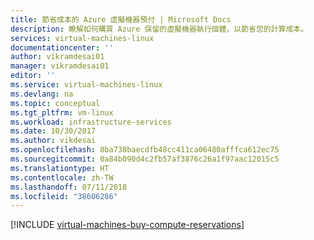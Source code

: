 ```yaml
---
title: 節省成本的 Azure 虛擬機器預付 | Microsoft Docs
description: 瞭解如何購買 Azure 保留的虛擬機器執行個體，以節省您的計算成本。
services: virtual-machines-linux
documentationcenter: ''
author: vikramdesai01
manager: vikramdesai01
editor: ''
ms.service: virtual-machines-linux
ms.devlang: na
ms.topic: conceptual
ms.tgt_pltfrm: vm-linux
ms.workload: infrastructure-services
ms.date: 10/30/2017
ms.author: vikdesai
ms.openlocfilehash: 8ba738baecdfb48cc411ca06480afffca612ec75
ms.sourcegitcommit: 0a84b090d4c2fb57af3876c26a1f97aac12015c5
ms.translationtype: HT
ms.contentlocale: zh-TW
ms.lasthandoff: 07/11/2018
ms.locfileid: "38606286"
---
```

[!INCLUDE [virtual-machines-buy-compute-reservations](../../../includes/virtual-machines-common-prepay-reserved-vm-instances.md)]

